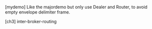 [mydemo] Like the majordemo but only use Dealer and Router,
to avoid empty envelope delimiter frame.

[ch3] inter-broker-routing
